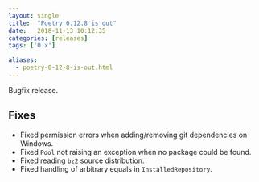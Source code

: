 ```yaml
---
layout: single
title:  "Poetry 0.12.8 is out"
date:   2018-11-13 10:12:35
categories: [releases]
tags: ['0.x']

aliases:
  - poetry-0-12-8-is-out.html
---
```


Bugfix release.


## Fixes

- Fixed permission errors when adding/removing git dependencies on Windows.
- Fixed `Pool` not raising an exception when no package could be found.
- Fixed reading `bz2` source distribution.
- Fixed handling of arbitrary equals in `InstalledRepository`.
